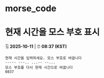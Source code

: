 # morse_code
# 현재 시간을 모스 부호 표시
<!-- MORSE_TIME_START -->
🗓️ **2025-10-11** | ⏰ **08:37 (KST)**

```
현재 시간을 입력하세요. 모스 부호로 바꿉니다
----- ---.. ...-- --...
모스 부호를 다시 현재 시간으로 바꿉니다
0837
```
<!-- MORSE_TIME_END -->
